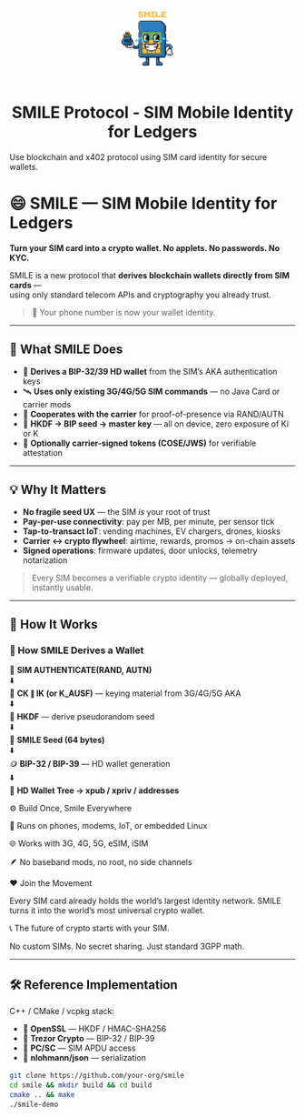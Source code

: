 <p align="center">
  <img src="smile.png" alt="SMILE" width="25%" />
</p>

<h1 align="center">SMILE Protocol - SIM Mobile Identity for Ledgers</h1>

Use blockchain and x402 protocol using SIM card identity for secure wallets.

# 😄 SMILE — SIM Mobile Identity for Ledgers

**Turn your SIM card into a crypto wallet. No applets. No passwords. No KYC.**

SMILE is a new protocol that **derives blockchain wallets directly from SIM cards** —  
using only standard telecom APIs and cryptography you already trust.

> 🔐 Your phone number is now your wallet identity.

---

## 🚀 What SMILE Does

- 🧬 **Derives a BIP-32/39 HD wallet** from the SIM’s AKA authentication keys
- 🛰 **Uses only existing 3G/4G/5G SIM commands** — no Java Card or carrier mods
- 🤝 **Cooperates with the carrier** for proof-of-presence via RAND/AUTN
- 🔏 **HKDF → BIP seed → master key** — all on device, zero exposure of Ki or K
- 🪪 **Optionally carrier-signed tokens (COSE/JWS)** for verifiable attestation

---

## 💡 Why It Matters

- **No fragile seed UX** — the SIM *is* your root of trust
- **Pay-per-use connectivity**: pay per MB, per minute, per sensor tick
- **Tap-to-transact IoT**: vending machines, EV chargers, drones, kiosks
- **Carrier ↔ crypto flywheel**: airtime, rewards, promos → on-chain assets
- **Signed operations**: firmware updates, door unlocks, telemetry notarization

> Every SIM becomes a verifiable crypto identity — globally deployed, instantly usable.

---

## 🧠 How It Works

### 🔐 How SMILE Derives a Wallet

📶 **SIM AUTHENTICATE(RAND, AUTN)**  
⬇️  
🔑 **CK ∥ IK (or K_AUSF)** — keying material from 3G/4G/5G AKA  
⬇️  
🧮 **HKDF** — derive pseudorandom seed  
⬇️  
🌱 **SMILE Seed (64 bytes)**  
⬇️  
🪙 **BIP-32 / BIP-39** — HD wallet generation  
⬇️  
💼 **HD Wallet Tree → xpub / xpriv / addresses**

⚙️ Build Once, Smile Everywhere

🧩 Runs on phones, modems, IoT, or embedded Linux

🌐 Works with 3G, 4G, 5G, eSIM, iSIM

🪶 No baseband mods, no root, no side channels

❤️ Join the Movement

Every SIM card already holds the world’s largest identity network.
SMILE turns it into the world’s most universal crypto wallet.

📞 The future of crypto starts with your SIM.



No custom SIMs. No secret sharing. Just standard 3GPP math.

---

## 🛠 Reference Implementation

C++ / CMake / vcpkg stack:

- 🔹 **OpenSSL** — HKDF / HMAC-SHA256
- 🔹 **Trezor Crypto** — BIP-32 / BIP-39
- 🔹 **PC/SC** — SIM APDU access
- 🔹 **nlohmann/json** — serialization

```bash
git clone https://github.com/your-org/smile
cd smile && mkdir build && cd build
cmake .. && make
./smile-demo